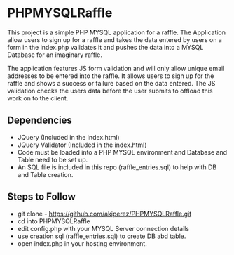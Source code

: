 # PHPMYSQLRaffle

This project is a simple PHP MYSQL application for a raffle.
The Application allow users to sign up for a raffle and takes the data entered by users on a form in the index.php validates it and pushes the data into a MYSQL Database for an imaginary raffle.



The application features JS form validation and will only allow unique email addresses to be entered into the raffle. It allows users to sign up for the raffle and shows a success or failure based on the data entered.
The JS validation checks the users data before the user submits to offload this work on to the client.

## Dependencies
- JQuery (Included in the index.html)
- JQuery Validator (Included in the index.html)
- Code must be loaded into a PHP MYSQL environment and Database and Table need to be set up.
- An SQL file is included in this repo (raffle_entries.sql) to help with DB and Table creation.

## Steps to Follow

- git clone - https://github.com/akiperez/PHPMYSQLRaffle.git
- cd into PHPMYSQLRaffle
- edit config.php with your MYSQL Server connection details
- use creation sql (raffle_entries.sql) to create DB abd table.
- open index.php in your hosting environment.
